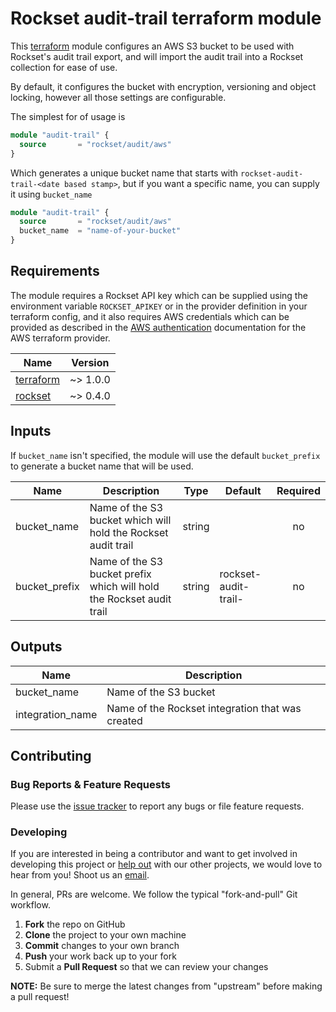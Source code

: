 # Rockset audit-trail terraform module

This [terraform](https://terraform.io) module configures an AWS S3 bucket to be used with Rockset's audit trail export,
and will import the audit trail into a Rockset collection for ease of use.

By default, it configures the bucket with encryption, versioning and object locking,
however all those settings are configurable. 

The simplest for of usage is

```terraform
module "audit-trail" {
  source       = "rockset/audit/aws"
}
```

Which generates a unique bucket name that starts with `rockset-audit-trail-<date based stamp>`,
but if you want a specific name, you can supply it using `bucket_name`

```terraform
module "audit-trail" {
  source       = "rockset/audit/aws"
  bucket_name  = "name-of-your-bucket"
}
```

## Requirements

The module requires a Rockset API key which can be supplied using the environment variable `ROCKSET_APIKEY`
or in the provider definition in your terraform config, and it also requires AWS credentials which
can be provided as described in the
[AWS authentication](https://registry.terraform.io/providers/hashicorp/aws/latest/docs#authentication)
documentation for the AWS terraform provider.

| Name | Version |
|------|---------|
| <a name="requirement_terraform"></a> [terraform](#requirement\_terraform) | ~> 1.0.0 |
| <a name="requirement_rockset"></a> [rockset](#requirement\_rockset) | ~> 0.4.0 |

## Inputs

If `bucket_name` isn't specified, the module will use the default `bucket_prefix` to generate a bucket name that will be used.

| Name | Description | Type | Default | Required |
|------|-------------|------|---------|:--------:|
| bucket_name | Name of the S3 bucket which will hold the Rockset audit trail | string | | no |
| bucket_prefix | Name of the S3 bucket prefix which will hold the Rockset audit trail | string | rockset-audit-trail- | no |

## Outputs

| Name | Description |
|------|-------------|
| bucket_name | Name of the S3 bucket |
| integration_name | Name of the Rockset integration that was created | 

## Contributing

### Bug Reports & Feature Requests

Please use the [issue tracker](https://github.com/rockset/terraform-audit-aws/issues) to report any bugs or file feature requests.

### Developing

If you are interested in being a contributor and want to get involved in developing this project or [help out](https://cpco.io/help-out) with our other projects, we would love to hear from you! Shoot us an [email](mailto:support@rockset.com).

In general, PRs are welcome. We follow the typical "fork-and-pull" Git workflow.

1. **Fork** the repo on GitHub
2. **Clone** the project to your own machine
3. **Commit** changes to your own branch
4. **Push** your work back up to your fork
5. Submit a **Pull Request** so that we can review your changes

**NOTE:** Be sure to merge the latest changes from "upstream" before making a pull request!
